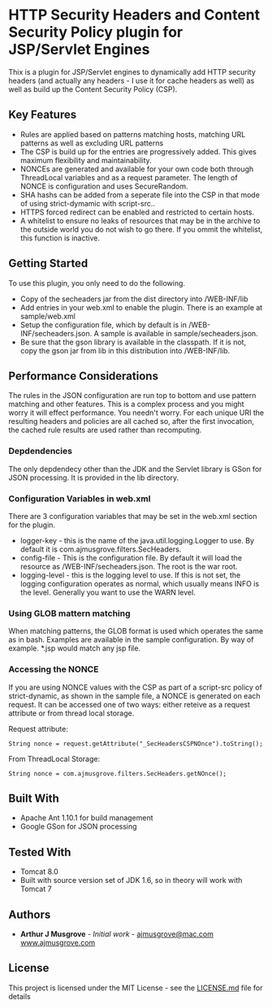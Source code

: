 # HTTP Security Headers and Content Security Policy plugin for JSP/Servlet Engines

Thix is a plugin for JSP/Servlet engines to dynamically add HTTP security headers
(and actually any headers - I use it for cache headers as well) as well
as build up the Content Security Policy (CSP).

## Key Features

* Rules are applied based on patterns matching hosts, matching URL patterns as well as excluding URL patterns
* The CSP is build up for the entries are progressively added. This gives maximum flexibility and maintainability.
* NONCEs are generated and available for your own code both through ThreadLocal variables and as a request parameter. The length of NONCE is configuration and uses SecureRandom.
* SHA hashs can be added from a seperate file into the CSP in that mode of using strict-dymamic with script-src..
* HTTPS forced redirect can be enabled and restricted to certain hosts.
* A whitelist to ensure no leaks of resources that may be in the archive to the outside world you do not wish to go there. If you ommit the whitelist, this function is inactive.

## Getting Started

To use this plugin, you only need to do the following.

* Copy of the secheaders jar from the dist directory into /WEB-INF/lib
* Add entries in your web.xml to enable the plugin. There is an example at sample/web.xml
* Setup the configuration file, which by default is in /WEB-INF/secheaders.json. A sample is available in sample/secheaders.json.
* Be sure that the gson library is available in the classpath. If it is not, copy the gson jar from lib in this distribution into /WEB-INF/lib. 

## Performance Considerations

The rules in the JSON configuration are run top to bottom and use
pattern matching and other features. This is a complex process
and you might worry it will effect performance. You needn't worry. For
each unique URI the resulting headers and policies are all cached
so, after the first invocation, the cached rule results are used rather than recomputing.

### Depdendencies

The only depdendecy other than the JDK and the Servlet library is GSon for JSON processing. It is provided in the lib directory.

### Configuration Variables in web.xml

There are 3 configuration variables that may be set in the web.xml section for the plugin.

* logger-key - this is the name of the java.util.logging.Logger to use. By default it is com.ajmusgrove.filters.SecHeaders.
* config-file - This is the configuration file. By default it will load the resource as /WEB-INF/secheaders.json. The root is the war root.
* logging-level - this is the logging level to use. If this is not set, the logging configuration operates as normal, which usually means INFO is the level. Generally you want to use the WARN level.

### Using GLOB mattern matching

When matching patterns, the GLOB format is used which operates the same as in bash. Examples are available in the sample configuration. By way of example. *.jsp would match any jsp file.

### Accessing the NONCE

If you are using NONCE values with the CSP as part of a script-src policy of strict-dynamic, as shown in the sample file, a NONCE is generated on each request. It can be accessed one of two ways: either reteive as a request attribute
or from thread local storage.

Request attribute:

```
String nonce = request.getAttribute("_SecHeadersCSPNOnce").toString();
```

From ThreadLocal Storage:

```
String nonce = com.ajmusgrove.filters.SecHeaders.getNOnce();
```

## Built With

* Apache Ant 1.10.1 for build management
* Google GSon for JSON processing

## Tested With

* Tomcat 8.0
* Built with source version set of JDK 1.6, so in theory will work with Tomcat 7

## Authors

* **Arthur J Musgrove** - *Initial work* - ajmusgrove@mac.com www.ajmusgrove.com

## License

This project is licensed under the MIT License - see the [LICENSE.md](LICENSE.md) file for details

